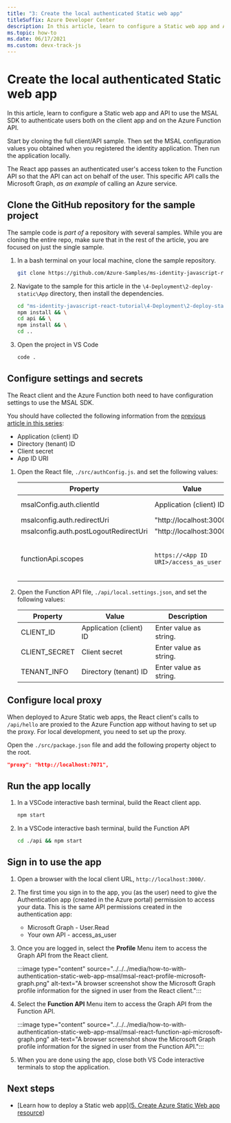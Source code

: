 ```yaml
---
title: "3: Create the local authenticated Static web app"
titleSuffix: Azure Developer Center
description: In this article, learn to configure a Static web app and API to use the MSAL SDK to authenticate users both on the client app and on the Azure Function API. 
ms.topic: how-to
ms.date: 06/17/2021
ms.custom: devx-track-js
---
```


# Create the local authenticated Static web app

In this article, learn to configure a Static web app and API to use the MSAL SDK to authenticate users both on the client app and on the Azure Function API.

Start by cloning the full client/API sample. Then set the MSAL configuration values you obtained when you registered the identity application. Then run the application locally.

The React app passes an authenticated user's access token to the Function API so that the API can act on behalf of the user. This specific API calls the Microsoft Graph, _as an example_ of calling an Azure service.

## Clone the GitHub repository for the sample project

The sample code is _part of_ a repository with several samples. While you are cloning the entire repo, make sure that in the rest of the article, you are focused on just the single sample.

1. In a bash terminal on your local machine, clone the sample repository.

    ```bash
    git clone https://github.com/Azure-Samples/ms-identity-javascript-react-tutorial
    ```

1. Navigate to the sample for this article in the `\4-Deployment\2-deploy-static\App` directory, then install the dependencies. 

    ```bash
    cd "ms-identity-javascript-react-tutorial\4-Deployment\2-deploy-static\App" && \
    npm install && \
    cd api && \
    npm install && \
    cd .. 
    ```

1. Open the project in VS Code

    ```bash
    code .
    ```

## Configure settings and secrets

The React client and the Azure Function both need to have configuration settings to use the MSAL SDK. 

You should have collected the following information from the [previous article in this series](register-application-with-identity.md):

* Application (client) ID
* Directory (tenant) ID
* Client secret
* App ID URI

1. Open the React file, `./src/authConfig.js`. and set the following values:

    |Property|Value|Description|
    |--|--|--|
    |msalConfig.auth.clientId|Application (client) ID|Enter value as string.|
    |msalconfig.auth.redirectUri|"http://localhost:3000"|
    |msalconfig.auth.postLogoutRedirectUri|"http://localhost:3000"|    
    |functionApi.scopes|`https://<App ID URI>/access_as_user`|Enter value as part of the URI, `<App ID URI>`.|

1. Open the Function API file, `./api/local.settings.json`, and set the following values:

    |Property|Value|Description|
    |--|--|--|
    |CLIENT_ID|Application (client) ID|Enter value as string.|
    |CLIENT_SECRET|Client secret|Enter value as string.|
    |TENANT_INFO|Directory (tenant) ID|Enter value as string.|

## Configure local proxy

When deployed to Azure Static web apps, the React client's calls to `/api/hello` are proxied to the Azure Function app without having to set up the proxy. For local development, you need to set up the proxy.  

Open the `./src/package.json` file and add the following property object to the root.

```json
"proxy": "http://localhost:7071",
```

## Run the app locally

1. In a VSCode interactive bash terminal, build the React client app. 

    ```bash
    npm start
    ```

1. In a VSCode interactive bash terminal, build the Function API

    ```bash
    cd ./api && npm start
    ```

## Sign in to use the app

1. Open a browser with the local client URL, `http://localhost:3000/`.

1. The first time you sign in to the app, you (as the user) need to give the Authentication app (created in the Azure portal) permission to access your data. This is the same API permissions created in the authentication app:

    * Microsoft Graph - User.Read
    * Your own API - access_as_user

1. Once you are logged in, select the **Profile** Menu item to access the Graph API from the React client. 

    :::image type="content" source="../../../media/how-to-with-authentication-static-web-app-msal/msal-react-profile-microsoft-graph.png" alt-text="A browser screenshot show the Microsoft Graph profile information for the signed in user from the React client.":::

1. Select the **Function API** Menu item to access the Graph API from the Function API. 

    :::image type="content" source="../../../media/how-to-with-authentication-static-web-app-msal/msal-react-function-api-microsoft-graph.png" alt-text="A browser screenshot show the Microsoft Graph profile information for the signed in user from the Function API.":::
 
1. When you are done using the app, close both VS Code interactive terminals to stop the application.

## Next steps

* [Learn how to deploy a Static web app]([5. Create Azure Static Web app resource](../../../tutorial/static-web-app/create-static-web-app-visual-studio-code-extension.md))
